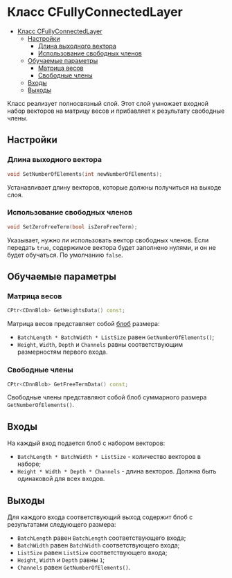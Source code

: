# Класс CFullyConnectedLayer

<!-- TOC -->

- [Класс CFullyConnectedLayer](#класс-cfullyconnectedlayer)
    - [Настройки](#настройки)
        - [Длина выходного вектора](#длина-выходного-вектора)
        - [Использование свободных членов](#использование-свободных-членов)
    - [Обучаемые параметры](#обучаемые-параметры)
        - [Матрица весов](#матрица-весов)
        - [Свободные члены](#свободные-члены)
    - [Входы](#входы)
    - [Выходы](#выходы)

<!-- /TOC -->

Класс реализует полносвязный слой. Этот слой умножает входной набор векторов на матрицу весов и прибавляет к результату свободные члены.

## Настройки

### Длина выходного вектора

```c++
void SetNumberOfElements(int newNumberOfElements);
```

Устанавливает длину векторов, которые должны получиться на выходе слоя.

### Использование свободных членов

```c++
void SetZeroFreeTerm(bool isZeroFreeTerm);
```

Указывает, нужно ли использовать вектор свободных членов. Если передать `true`, содержимое вектора будет заполнено нулями, и он не будет обучаться. По умолчанию `false`.

## Обучаемые параметры

### Матрица весов

```c++
CPtr<CDnnBlob> GetWeightsData() const;
```

Матрица весов представляет собой [блоб](DnnBlob.md) размера:

- `BatchLength * BatchWidth * ListSize` равен `GetNumberOfElements()`;
- `Height`, `Width`, `Depth` и `Channels` равны соответствующим размерностям первого входа.

### Свободные члены

```c++
CPtr<CDnnBlob> GetFreeTermData() const;
```

Свободные члены представляют собой блоб суммарного размера `GetNumberOfElements()`.

## Входы

На каждый вход подается блоб с набором векторов:

- `BatchLength * BatchWidth * ListSize` - количество векторов в наборе;
- `Height * Width * Depth * Channels` - длина векторов. Должна быть одинаковой для всех входов.

## Выходы

Для каждого входа соответствующий выход содержит блоб с результатами следующего размера:

- `BatchLength` равен `BatchLength` соответствующего входа;
- `BatchWidth` равен `BatchWidth` соответствующего входа;
- `ListSize` равен `ListSize` соответствующего входа;
- `Height`, `Width` и `Depth` равны `1`;
- `Channels` равен `GetNumberOfElements()`.
